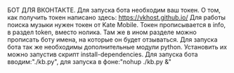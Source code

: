 БОТ ДЛЯ ВКОНТАКТЕ.
Для запуска бота необходим ваш токен.
О том, как получить токен написано здесь: https://vkhost.github.io/
Для работы поиска музыки нужен токен от Kate Mobile.
Токен прописывается в info, в раздел token, вместо нолика.
Там же в ином разделе можно прописать боту имена, на которые он будет отзываться.
Для запуска бота так же необходимы дополнительные модули python.
Установить их можно запустив скрипт install-dependencies.
Для запуска бота вводим:"./kb.py", для запуска в фоне:"nohup ./kb.py &"

